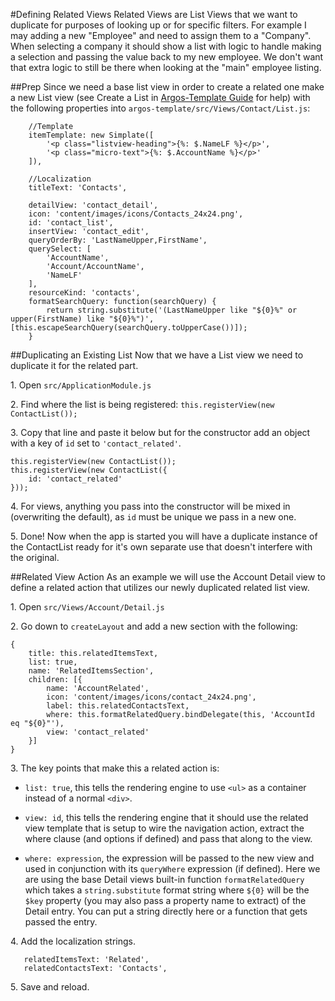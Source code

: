 #Defining Related Views
Related Views are List Views that we want to duplicate for purposes of looking up or for specific filters. For example I may adding a new "Employee" and need to assign them to a "Company". When selecting a company it should show a list with logic to handle making a selection and passing the value back to my new employee. We don't want that extra logic to still be there when looking at the "main" employee listing.

##Prep
Since we need a base list view in order to create a related one make a new List view (see Create a List in [Argos-Template Guide](#!/guide/v2_template_guide) for help) with the following properties into `argos-template/src/Views/Contact/List.js`:

        //Template
        itemTemplate: new Simplate([
            '<p class="listview-heading">{%: $.NameLF %}</p>',
            '<p class="micro-text">{%: $.AccountName %}</p>'
        ]),

        //Localization
        titleText: 'Contacts',
        
        detailView: 'contact_detail',
        icon: 'content/images/icons/Contacts_24x24.png',
        id: 'contact_list',
        insertView: 'contact_edit',
        queryOrderBy: 'LastNameUpper,FirstName',
        querySelect: [
            'AccountName',
            'Account/AccountName',
            'NameLF'
        ],
        resourceKind: 'contacts',
        formatSearchQuery: function(searchQuery) {
            return string.substitute('(LastNameUpper like "${0}%" or upper(FirstName) like "${0}%")', [this.escapeSearchQuery(searchQuery.toUpperCase())]);
        }

##Duplicating an Existing List
Now that we have a List view we need to duplicate it for the related part.

1\. Open `src/ApplicationModule.js`

2\. Find where the list is being registered: `this.registerView(new ContactList());` 

3\. Copy that line and paste it below but for the constructor add an object with a key of `id` set to `'contact_related'`.

    this.registerView(new ContactList());
    this.registerView(new ContactList({
        id: 'contact_related'
    }));

4\. For views, anything you pass into the constructor will be mixed in (overwriting the default), as `id` must be unique we pass in a new one.

5\. Done! Now when the app is started you will have a duplicate instance of the ContactList ready for it's own separate use that doesn't interfere with the original.


##Related View Action
As an example we will use the Account Detail view to define a related action that utilizes our newly duplicated related list view.

1\. Open `src/Views/Account/Detail.js`

2\. Go down to `createLayout` and add a new section with the following:

    {
        title: this.relatedItemsText,
        list: true,
        name: 'RelatedItemsSection',
        children: [{
            name: 'AccountRelated',
            icon: 'content/images/icons/contact_24x24.png',
            label: this.relatedContactsText,
            where: this.formatRelatedQuery.bindDelegate(this, 'AccountId eq "${0}"'),
            view: 'contact_related'
        }]
    }

3\. The key points that make this a related action is:

   * `list: true`, this tells the rendering engine to use `<ul>` as a container instead of a normal `<div>`.

   * `view: id`, this tells the rendering engine that it should use the related view template that is setup to wire the navigation action, extract the where clause (and options if defined) and pass that along to the view.

   * `where: expression`, the expression will be passed to the new view and used in conjunction with its `queryWhere` expression (if defined). Here we are using the base Detail views built-in function `formatRelatedQuery` which takes a `string.substitute` format string where `${0}` will be the `$key` property (you may also pass a property name to extract) of the Detail entry. You can put a string directly here or a function that gets passed the entry.

4\. Add the localization strings.

       relatedItemsText: 'Related',
       relatedContactsText: 'Contacts',

5\. Save and reload.

